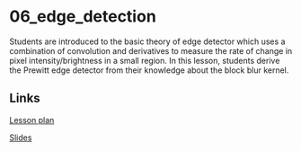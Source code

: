 # 06_edge_detection

Students are introduced to the basic theory of edge detector which uses a combination of convolution and derivatives to measure the rate of change in pixel intensity/brightness in a small region. In this lesson, students derive the Prewitt edge detector from their knowledge about the block blur kernel.

## Links

[Lesson plan](https://docs.google.com/document/d/1CgvcXWBDl_vZySiv2h8GCpZOXjTa8zEBGDNWRMLMRjY/edit)

[Slides](https://docs.google.com/presentation/d/1XokmAlQjdjWNw1yrI4l-LpHZFvredf6z2-fzPLbarxw/edit#slide=id.g2a35f79ee98_0_75)
